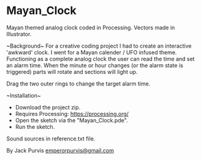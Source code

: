 # Mayan_Clock
Mayan themed analog clock coded in Processing. Vectors made in Illustrator.

~Background~
For a creative coding project I had to create an interactive 'awkward' clock. I went for a Mayan calender / UFO infused theme. Functioning as a complete analog clock the user can read the time and set an alarm time. When the minute or hour changes (or the alarm state is triggered) parts will rotate and sections will light up.

Drag the two outer rings to change the target alarm time.

~Installation~
- Download the project zip.
- Requires Processing: https://processing.org/
- Open the sketch via the "Mayan_Clock.pde".
- Run the sketch.

Sound sources in reference.txt file.

By Jack Purvis
emperorpurvis@gmail.com
